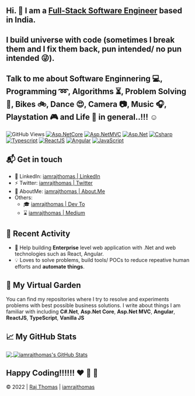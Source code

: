 ## Hi. 👋 I am a [Full-Stack Software Engineer](https://github.com/iamrajthomas "iamrajthomas | GitHub") based in India. 
## I build universe with code (sometimes I break them and I fix them back, pun intended/ no pun intended :stuck_out_tongue_winking_eye:). 

## Talk to me about **Software Enginnering** :computer:, **Programming** :loop:, **Algorithms** :hourglass_flowing_sand:, **Problem Solving** :key:, **Bikes** :bike:, **Dance** :heart_eyes:, **Camera** :camera:, **Music** :headphones:, **Playstation** :video_game: and **Life** :dart: in general..!!! :relaxed:

![GitHub Views](https://komarev.com/ghpvc/?username=iamrajthomas&color=blueviolet)
[![Asp.NetCore](https://img.shields.io/badge/Asp.NetCore-3-FAC151.svg?logo=dotnet&logoWidth=20&color=brightgreen)](https://github.com/iamrajthomas?tab=repositories)
[![Asp.NetMVC](https://img.shields.io/badge/Asp.NetMVC-1-FAC151.svg?logo=dotnet&logoWidth=20&color=green)](https://github.com/iamrajthomas?tab=repositories)
[![Asp.Net](https://img.shields.io/badge/Asp.Net-1-FAC151.svg?logo=dotnet&logoWidth=20&color=yellow)](https://github.com/iamrajthomas?tab=repositories)
[![Csharp](https://img.shields.io/badge/Csharp-14-FAC151.svg?logo=csharp&logoWidth=20&color=brightgreen)](https://github.com/iamrajthomas?tab=repositories)
[![Typescript](https://img.shields.io/badge/TypeScript-1-FAC151.svg?logo=typescript&logoWidth=20&color=blue)](https://github.com/iamrajthomas?tab=repositories)
[![ReactJS](https://img.shields.io/badge/ReactJS-2-FAC151.svg?logo=react&logoWidth=20&color=blue)](https://github.com/iamrajthomas?tab=repositories)
[![Angular](https://img.shields.io/badge/Angular-2-FAC151.svg?logo=angular&logoWidth=20&color=red)](https://github.com/iamrajthomas?tab=repositories)
[![JavaScript](https://img.shields.io/badge/JavaScript-1-FAC151.svg?logo=javascript&logoWidth=20&color=yellow)](https://github.com/iamrajthomas?tab=repositories)

## 📬 Get in touch

- 🚀 LinkedIn: [iamrajthomas | LinkedIn](https://linkedin.com/in/iamrajthomas "iamrajthomas | LinkedIn")
- ⚡ Twitter: [iamrajthomas | Twitter](https://twitter.com/iamrajthomas "iamrajthomas | Twitter")
- :bookmark: AboutMe: [iamrajthomas | About.Me](https://about.me/iamrajthomas "iamrajthomas | About.Me")
- Others:
  - :mortar_board: [iamrajthomas | Dev To](https://dev.to/iamrajthomas "iamrajthomas | Dev To")
  - :hourglass: [iamrajthomas | Medium](https://medium.com/@iamrajthomas "iamrajthomas | Medium")

## :calling: Recent Activity

- :high_brightness: Help building **Enterprise** level web application with .Net and web technologies such as React, Angular.
- :bulb: Loves to solve problems, build tools/ POCs to reduce repeative human efforts and **automate things**.

## 🌳 My Virtual Garden

You can find my repositories where I try to resolve and experiments problems with best possible business solutions. 
I write about things I am familiar with including **C#.Net**, **Asp.Net Core**, **Asp.Net MVC**, **Angular**, **ReactJS**, **TypeScript**, **Vanilla JS**


## &#x1f4c8; My GitHub Stats

<a href="https://github.com/iamrajthomas/iamrajthomas">
  <img align="center" src="https://github-readme-stats.vercel.app/api/top-langs/?username=iamrajthomas&title_color=000000&text_color=000000" />
</a>

<a href="https://github.com/iamrajthomas/iamrajthomas">
  <img align="center" src="https://github-readme-stats.vercel.app/api?username=iamrajthomas&show_icons=true&line_height=40&count_private=true&title_color=000000&text_color=000000&icon_color=FAC051" alt="iamrajthomas's GitHub Stats" />
</a>


## Happy Coding!!!!!! :heart: :white_heart: :green_heart: 


:copyright: 2022 | [Raj Thomas](https://github.com/iamrajthomas "iamrajthomas | GitHub") | [iamrajthomas](https://github.com/iamrajthomas "iamrajthomas | GitHub") 

<!--
**iamrajthomas/iamrajthomas** is a ✨ _special_ ✨ repository because its `README.md` (this file) appears on your GitHub profile.

Here are some ideas to get you started:

- 🔭 I’m currently working on ...
- 🌱 I’m currently learning ...
- 👯 I’m looking to collaborate on ...
- 🤔 I’m looking for help with ...
- 💬 Ask me about ...
- 📫 How to reach me: ...
- 😄 Pronouns: ...
- ⚡ Fun fact: ...
-->
